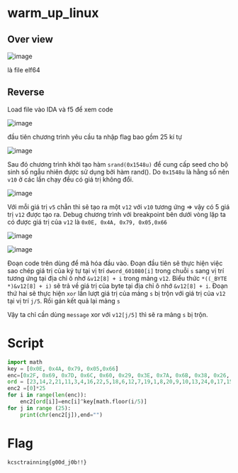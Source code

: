 # warm_up_linux

## Over view
![image](https://user-images.githubusercontent.com/87138860/223738362-91b81df0-3c0e-4581-b005-405dd85e80c4.png)

là file elf64

## Reverse
Load file vào IDA  và f5 để xem code

![image](https://user-images.githubusercontent.com/87138860/223751487-f1a4ed6b-864e-4138-a9e4-d569d0578a5d.png)

đầu tiên chương trình yêu cầu ta nhập flag bao gồm 25 kí tự

![image](https://user-images.githubusercontent.com/87138860/223752188-63c0e344-a29d-47f3-a71f-b5f012ef36aa.png)

Sau đó chương trình khởi tạo hàm `srand(0x1548u)` để cung cấp seed cho bộ sinh số ngẫu nhiên được sử dụng bởi hàm rand().
Do `0x1548u` là hằng số nên `v10` ở các lần chạy đều có giá trị không đổi.

![image](https://user-images.githubusercontent.com/87138860/223753800-ba875f9e-f781-4d2f-b280-442958bfaddf.png)

Với mỗi giá trị `v5` chẵn thì sẽ tạo ra một `v12` với `v10` tương ứng => vậy có 5 giá trị `v12` được tạo ra.
Debug chương trình với breakpoint bên dưới vòng lặp ta có được giá trị của `v12` là `0x0E, 0x4A, 0x79, 0x05,0x66`

![image](https://user-images.githubusercontent.com/87138860/223756173-2e864180-b031-443c-a0ca-b5ff2916c45e.png)



![image](https://user-images.githubusercontent.com/87138860/223757029-1ec62136-31a4-4c6d-a454-eb523577d150.png)

Đoạn code trên dùng để mã hóa đầu vào.
Đoạn đầu tiên sẽ thực hiện việc sao chép giá trị của ký tự tại vị trí `dword_601080[i]` trong chuỗi `s` sang vị trí tương ứng tại địa chỉ ô nhớ `&v12[8] + i` trong mảng `v12`. Biểu thức `*((_BYTE *)&v12[8] + i)` sẽ trả về giá trị của byte tại địa chỉ ô nhớ `&v12[8] + i`.
Đoạn thứ hai sẽ thực hiện `xor` lần lượt giá trị của mảng `s` bị trộn với giá trị của `v12` tại vị trí `j/5`. Rồi gán kết quả lại mảng `s`

Vậy ta chỉ cần dùng `message` xor với `v12[j/5]` thì sẽ ra mảng `s` bị trộn.

# Script

```python 
import math
key = [0x0E, 0x4A, 0x79, 0x05,0x66]
enc=[0x2F, 0x69, 0x7D, 0x6C, 0x60, 0x29, 0x3E, 0x7A, 0x6B, 0x38, 0x26, 0x18, 0x1E, 0x10, 0x13, 0x66, 0x6B, 0x35, 0x6B, 0x6C, 0x1D, 0x1B, 0x0D, 0x02, 0x56 ]
ord = [23,14,2,21,11,3,4,16,22,5,18,6,12,7,19,1,8,20,9,10,13,24,0,17,15]
enc2 =[0]*25
for i in range(len(enc)):
    enc2[ord[i]]=enc[i]^key[math.floor(i/5)]
for j in range (25):
    print(chr(enc2[j]),end="")    
```

# Flag
 `kcsctrainning{g00d_j0b!!}`

